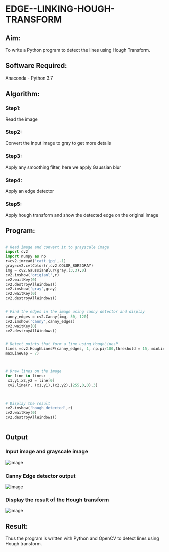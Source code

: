 # EDGE--LINKING-HOUGH-TRANSFORM
## Aim:
To write a Python program to detect the lines using Hough Transform.

## Software Required:
Anaconda - Python 3.7

## Algorithm:
### Step1:
Read the image

### Step2:
Convert the input image to gray to get more details

### Step3:
Apply any smoothing filter, here we apply Gaussian blur

### Step4:
Apply an edge detector

### Step5:
Apply hough transform and show the detected edge on the original image


## Program:
```Python

# Read image and convert it to grayscale image
import cv2
import numpy as np
r=cv2.imread('catt.jpg',-1)
gray=cv2.cvtColor(r,cv2.COLOR_BGR2GRAY)
img = cv2.GaussianBlur(gray,(3,3),0)
cv2.imshow('origianl',r)
cv2.waitKey(0)
cv2.destroyAllWindows()
cv2.imshow('gray',gray)
cv2.waitKey(0)
cv2.destroyAllWindows()


# Find the edges in the image using canny detector and display
canny_edges = cv2.Canny(img, 50, 120)
cv2.imshow('canny',canny_edges)
cv2.waitKey(0)
cv2.destroyAllWindows()


# Detect points that form a line using HoughLinesP
lines =cv2.HoughLinesP(canny_edges, 1, np.pi/180,threshold = 15, minLineLength =5 ,
maxLineGap = 7)



# Draw lines on the image
for line in lines:
 x1,y1,x2,y2 = line[0]
 cv2.line(r, (x1,y1),(x2,y2),(255,0,0),3)



# Display the result
cv2.imshow('hough_detected',r)
cv2.waitKey(0)
cv2.destroyAllWindows()



```
## Output

### Input image and grayscale image
![image](https://github.com/rakeshcoder2004/Edge-Linking-using-Hough-Transformm/assets/121490890/1bf926bd-85cb-457c-b84c-8ede0fe4f5f1)


### Canny Edge detector output
![image](https://github.com/rakeshcoder2004/Edge-Linking-using-Hough-Transformm/assets/121490890/092cc5b4-8591-4a2c-a43d-5a71ef1acad4)




### Display the result of the Hough transform
![image](https://github.com/rakeshcoder2004/Edge-Linking-using-Hough-Transformm/assets/121490890/5dd2e0aa-c951-4170-b30b-76c956e75207)





## Result:
Thus the program is written with Python and OpenCV to detect lines using Hough transform. 
